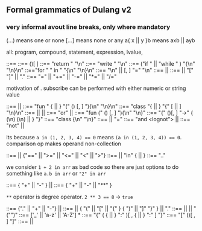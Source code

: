 ##  Formal grammatics of Dulang v2
### very informal avout line breaks, only where mandatory

(...) means one or none
[...] means none or any
a{ x || y }b means axb || ayb

all: program, compound, statement, expression, lvalue, 



<program>   ::== <compound>
<compound> ::== (<statement>)[ <statement>  ]
<statement> ::== "return " <expr> "\n"
<statement> ::== "write " <expr> "\n"
<statement> ::== ("if " || "while " ) <expr> "{\n" <compound> "\n}\n" 
<statement> ::=="for " <name> " in " <expression> "{\n" <coumpound> "\n}\n"
<statement> ::== <lvalue> <assign-op> <expression> "\n" || <name>[, <name>] "=" <expression> "\n"
<lvalue> ::== <name> || <lval-subscr>
<lval-subscr> ::== <name> || <name>"[" <exp-plus> "]" || <name> "." <lval-subscr> 
<assign-op> ::== "=" || "+=" || "-=" || "*=" || "/="

motivation of <exp-plus>. subscribe can be performed with either numeric or string value

<statement> ::== <statement-func> || <statement-class>
<statement-func> ::==  "fun " {<name> || <subscr>} "(" (<funcarg>) [, <funcarg>] "){\n" <compound> "\n}\n"
<statement-class> ::== "class "{<name> || <subscr> } "{" [  <statement-func> || <statement-class> ] "\n}\n"
<expression> ::== <classdef> || <funcdef> || <logor>
<logor> ::== <logand> "or" <logand> || <logand>
<funcdef> ::== "fun (" (<funcarg>) [, <funcarg>] "){\n" <compound> "\n}"
<funcdef> ::== "{" (<funcarg>)[, <funcarg>] "->" { (\n) <compound> (\n) || <expression> } "}"
<classdef> ::== "class {\n" <compound> "\n}"
<funcarg> ::== <name> || <name> "=" <literal>
<logand> ::== <lognot> "and <lognot"> || <lognot>
<lognot> ::== "not" <exp-comparison> || <exp-comparison>

its because `a in (1, 2, 3, 4) == 0` means `(a in (1, 2, 3, 4)) == 0`. comparison op makes operand non-collection

<exp-comparison> ::== <exp-in> || <exp-in> {"==" || ">=" || "<=" || "<" || ">"} <exp-in>
<exp-in> ::== <exp-plus> || <exp-unary> "in" {<exp-unary> || <range>}
<range> ::== <exp-plus>".."<exp-plus>

we consider `1 + 2 in arr` as bad code so there are just options to do something like `a.b in arr`
or `"2" in arr`

<exp-plus> ::== <exp-mult> { "+" || "-" } <exp-mult> || <exp-mult>
<exp-mult> ::== <exp-unary> { "+" || "-" || "**" } <exp-unary>

`**` operator is degree operator. `2 ** 3 == 8` -> `true`

<exp-unary> ::== {"." || "+" || "-"} <exp-postfix> || <exp-postfix>
<exp-postfix> ::== <top-level> || <exp-postfix> { "(" || "[" || "{" } <expression> { ")" || "]" "}" } || <exp-postfix> "." <name>
<top-level> ::== <name> ||  <dul-json>  || "("<expression>")"
<name> ::== ['_' || 'a-z' || 'A-Z'] *
<dul-json> ::== "{" ( {<name> || <string>} ":" <dul-json> )[ , {<name> || <string>} ":" <dul-json> ] "}"
<dul-json> ::== "[" (<dul-json>)[ , <dul-json> ] "]"
<dul-json> ::== <string> || <number>
